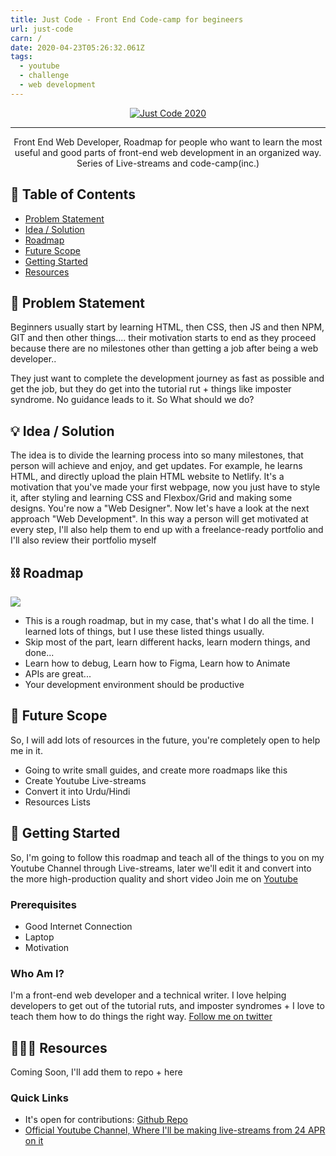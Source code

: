 ```yaml
---
title: Just Code - Front End Code-camp for begineers
url: just-code
carn: /
date: 2020-04-23T05:26:32.061Z
tags:
  - youtube
  - challenge
  - web development
---
```



<p align="center">
  <a href="" rel="noopener">
 <img src="https://justcode.netlify.app/logo.png" alt="Just Code 2020"></a>
</p>

- - -

<p align="center"> Front End Web Developer, Roadmap for people who want to learn the most useful and good parts of front-end web development in an organized way. Series of Live-streams and code-camp(inc.)
    <br>
</p>

## 📝 Table of Contents

* [Problem Statement](#problem_statement)
* [Idea / Solution](#idea)
* [Roadmap](#limitations)
* [Future Scope](#future_scope)
* [Getting Started](#getting_started)
* [Resources](#resources)

## 🧐 Problem Statement <a name = "problem_statement"></a>

Beginners usually start by learning HTML, then CSS, then JS and then NPM, GIT  and then other things.... their motivation starts to end as they proceed because there are no milestones other than getting a job after being a web developer..

 They just want to complete the development journey as fast as possible and get the job, but they do get into the tutorial rut + things like imposter syndrome. No guidance leads to it. So What should we do?

## 💡 Idea / Solution <a name = "idea"></a>

The idea is to divide the learning process into so many milestones, that person will achieve and enjoy, and get updates. For example, he learns HTML, and directly upload the plain HTML website to Netlify. It's a motivation that you've made your first webpage, now you just have to style it, after styling and learning CSS and Flexbox/Grid and making some designs. You're now a "Web Designer". Now let's have a look at the next approach "Web Development". In this way a person will get motivated at every step, I'll also help them to end up with a freelance-ready portfolio and I'll also review their portfolio myself

## ⛓️ Roadmap <a name = "roadmap"></a>

![](https://justcode.netlify.app/Roadmap-min.png)

* This is a rough roadmap, but in my case, that's what I do all the time. I learned lots of things, but I use these listed things usually.
* Skip most of the part, learn different hacks, learn modern things, and done...
* Learn how to debug, Learn how to Figma, Learn how to Animate
* APIs are great...
* Your development environment should be productive

## 🚀 Future Scope <a name = "future_scope"></a>

So, I will add lots of resources in the future, you're completely open to help me in it.

* Going to write small guides, and create more roadmaps like this
* Create Youtube Live-streams
* Convert it into Urdu/Hindi
* Resources Lists

## 🏁 Getting Started <a name = "getting_started"></a>

So, I'm going to follow this roadmap and teach all of the things to you on my Youtube Channel through Live-streams, later we'll edit it and convert into the more high-production quality and short video Join me on [Youtube](https://cutt.ly/justaashir)

### Prerequisites

* Good Internet Connection
* Laptop
* Motivation

### Who Am I?

I'm a front-end web developer and a technical writer. I love helping developers to get out of the tutorial ruts, and imposter syndromes + I love to teach them how to do things the right way. [Follow me on twitter](https://twitter.com/justaashir)

## 🎂🍰🍥 Resources<a name = "resources"></a>

Coming Soon, I'll add them to repo + here

### Quick Links

* It's open for contributions: [Github Repo](https://github.com/justaashir/justcode)
* [Official Youtube Channel, Where I'll be making live-streams from 24 APR on it](https://cutt.ly/justaashir)
